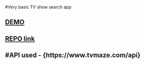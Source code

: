 #Very basic TV show search app

<h2><a href="https://rogue-shark.github.io/TV-show-search-app/">DEMO</a><h2>  
<h2><a href="https://github.com/rogue-shark/TV-show-search-app">REPO link</a><h2>  
#API used - {https://www.tvmaze.com/api}